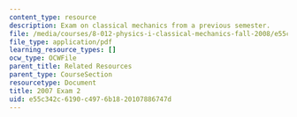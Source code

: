 ```yaml
---
content_type: resource
description: Exam on classical mechanics from a previous semester.
file: /media/courses/8-012-physics-i-classical-mechanics-fall-2008/e55c342c6190c4976b1820107886747d_2007_quiz2.pdf
file_type: application/pdf
learning_resource_types: []
ocw_type: OCWFile
parent_title: Related Resources
parent_type: CourseSection
resourcetype: Document
title: 2007 Exam 2
uid: e55c342c-6190-c497-6b18-20107886747d
---
```


